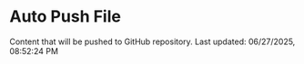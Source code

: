 # Auto Push File

Content that will be pushed to GitHub repository.
Last updated: 06/27/2025, 08:52:24 PM